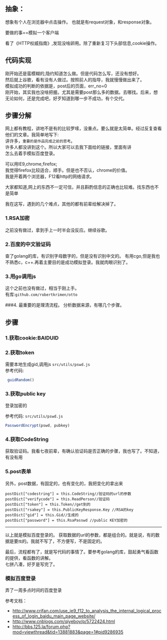 ## 抽象：
想象有个人在浏览器中点击操作。
也就是有request对象，和response对象。</br>

要做的事==模拟一个客户端

看了《HTTP权威指南》,发现没啥卵用。除了重新复习下头部信息,cookie操作。

## 代码实现
刚开始还是蛮模糊的,隐约知道怎么做。但是代码怎么写，还没有想好。</br>
然后就上谷歌，看有没有人做过。按照前人的指导，我就慢慢做出来了。</br>
模拟成功的判断的依据是，post后的页面，err_no=0</br>
刚开始，其实我也没啥把握。尤其是需要post那么多的数据。去哪找。后来，想无论如何，还是完成吧，好歹知道到哪一步不成功，有个交代。</br>

## 步骤分解
网上都有教程，讲地不是有的比较罗嗦，没重点。要么就是太简单。经过反复查看他们的文章。我简单地写下:</br>
讲许多，`重要的是作品完成之前的思考`。</br>
许多人都没讲到这个。所以大家可以去我下面给的链接，里面有讲</br>
怎么去着手模拟百度登录。</br>

可以用IE9,chrome,firefox;</br>
我觉得firefox比较适合，顺手。但是也不否认，chrome的价值。</br>
我是开着两个浏览器，F12看http的网络请求。</br>

大家都知道,网上的东西不一定可信，并且斟酌信息的正确也比较难。找东西也不是简单

我在这写，遇到的几个难点，其他的都有前辈给解决掉了。

### 1.RSA加密
之前没有做过，拿到手上一时半会没反应。继续谷歌。

### 2.百度的中文验证码
查了golang的库，有识别字母数字的，但是没有识别中文的。 有用cgo,但是我也不熟悉c，c++.再着主要目的是成功模拟登录。我就肉眼识别了。

### 3.用go调用js
这个之前也没有做过，相当于刚上手。</br>
有库:`github.com/robertkrimen/otto`

###4. 最重要的是理清流程。
分析数据来源，有哪几个步骤。

## 步骤

### 1.获取cookie:BAIDUID

### 2.获取token
需要本地生成gid,调用js `src/utils/pswd.js`</br>
参考代码:

```js
 guidRandom()
 ```
### 3.获取public key
登录加密的

参考代码:
`src/utils/pswd.js`
```js
PasswordEncrypt(pswd, pubkey)
 ```
### 4.获取CodeString
获取验证码。我看七夜前辈，有确认验证码是否正确的步骤，我也写了。不知道，有没有用

### 5.post表单
另外，post数据，有固定的，也有变化的，我把变化的拿出来
```golang
postDict["codestring"] = this.CodeString//验证码的url的参数
postDict["verifycode"] = this.ReadPerson//验证码
postDict["token"] = this.Token//get到的
postDict["rsakey"] = this.PublicKeyResponse.Key //RSA的key
postDict["gid"] = this.Gid//生成的
postDict["password"] = this.RsaPasswd //public KEY加密的
```

-------
以上就是模拟百度登录的。
获取数据的url的参数，都是组合的。就是说，有的数据是要`找`的。我就不写了，不方便写，不是固定的。

最后，流程都有了，就是写代码的事情了。要参考golang的库，鼓起勇气看函数的提供，看函数的讲解。</br>
七拼八凑，好歹是写完了。

### 模拟百度登录
弄了一周多点时间的百度登录

参考文档：
- http://www.crifan.com/use_ie9_f12_to_analysis_the_internal_logical_process_of_login_baidu_main_page_website/
- http://www.cnblogs.com/qiyeboy/p/5722424.html 
- http://bbs.125.la/forum.php?mod=viewthread&tid=13881883&page=1#pid9286935   
